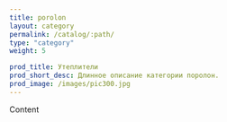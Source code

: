 ```yaml
---
title: porolon
layout: category
permalink: /catalog/:path/
type: "category"
weight: 5

prod_title: Утеплители
prod_short_desc: Длинное описание категории поролон.
prod_image: /images/pic300.jpg
---
```


Content